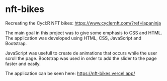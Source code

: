 # nft-bikes
Recreating the Cycl:R NFT bikes: https://www.cyclernft.com/?ref=lapaninja

The main goal in this project was to give some emphasis to CSS and HTML.
The application was developed using HTML, CSS, JavaScript and Bootstrap.

JavaScript was usefull to create de animations that occurs while the user scroll the page.
Bootstrap was used in order to add the slider to the page faster and easily.

The application can be seen here: https://nft-bikes.vercel.app/
